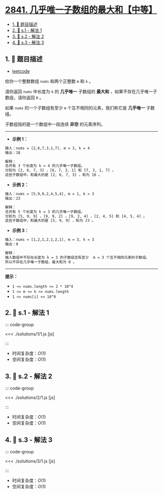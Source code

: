 # [2841. 几乎唯一子数组的最大和【中等】](https://github.com/tnotesjs/TNotes.leetcode/tree/main/notes/2841.%20%E5%87%A0%E4%B9%8E%E5%94%AF%E4%B8%80%E5%AD%90%E6%95%B0%E7%BB%84%E7%9A%84%E6%9C%80%E5%A4%A7%E5%92%8C%E3%80%90%E4%B8%AD%E7%AD%89%E3%80%91)

<!-- region:toc -->

- [1. 📝 题目描述](#1--题目描述)
- [2. 🎯 s.1 - 解法 1](#2--s1---解法-1)
- [3. 🎯 s.2 - 解法 2](#3--s2---解法-2)
- [4. 🎯 s.3 - 解法 3](#4--s3---解法-3)

<!-- endregion:toc -->

## 1. 📝 题目描述

- [leetcode](https://leetcode.cn/problems/maximum-sum-of-almost-unique-subarray/)

给你一个整数数组 `nums` 和两个正整数 `m` 和 `k` 。

请你返回 `nums` 中长度为 `k` 的 **几乎唯一** 子数组的 **最大和** ，如果不存在几乎唯一子数组，请你返回 `0` 。

如果 `nums` 的一个子数组有至少 `m` 个互不相同的元素，我们称它是 **几乎唯一** 子数组。

子数组指的是一个数组中一段连续 **非空** 的元素序列。

---

- **示例 1：**

```txt
输入：nums = [2,6,7,3,1,7], m = 3, k = 4
输出：18

解释：
总共有 3 个长度为 k = 4 的几乎唯一子数组。
分别为 [2, 6, 7, 3] ，[6, 7, 3, 1] 和 [7, 3, 1, 7] 。
这些子数组中，和最大的是 [2, 6, 7, 3] ，和为 18 。
```

- **示例 2：**

```txt
输入：nums = [5,9,9,2,4,5,4], m = 1, k = 3
输出：23

解释：
总共有 5 个长度为 k = 3 的几乎唯一子数组。
分别为 [5, 9, 9] ，[9, 9, 2] ，[9, 2, 4] ，[2, 4, 5] 和 [4, 5, 4] 。
这些子数组中，和最大的是 [5, 9, 9] ，和为 23 。
```

- **示例 3：**

```txt
输入：nums = [1,2,1,2,1,2,1], m = 3, k = 3
输出：0

解释：
输入数组中不存在长度为 k = 3 的子数组含有至少  m = 3 个互不相同元素的子数组。
所以不存在几乎唯一子数组，最大和为 0 。
```

---

**提示：**

- `1 <= nums.length <= 2 * 10^4`
- `1 <= m <= k <= nums.length`
- `1 <= nums[i] <= 10^9`

## 2. 🎯 s.1 - 解法 1

::: code-group

<<< ./solutions/1/1.js [js]

:::

- 时间复杂度：$O(1)$
- 空间复杂度：$O(1)$

## 3. 🎯 s.2 - 解法 2

::: code-group

<<< ./solutions/2/1.js [js]

:::

- 时间复杂度：$O(1)$
- 空间复杂度：$O(1)$

## 4. 🎯 s.3 - 解法 3

::: code-group

<<< ./solutions/3/1.js [js]

:::

- 时间复杂度：$O(1)$
- 空间复杂度：$O(1)$
